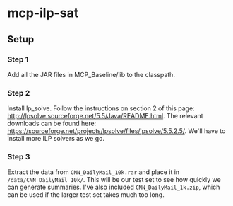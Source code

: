 # mcp-ilp-sat

## Setup

### Step 1
Add all the JAR files in MCP_Baseline/lib to the classpath.

### Step 2
Install lp_solve. Follow the instructions on section 2 of this page: http://lpsolve.sourceforge.net/5.5/Java/README.html. The relevant downloads can be found here: https://sourceforge.net/projects/lpsolve/files/lpsolve/5.5.2.5/. We'll have to install more ILP solvers as we go.

### Step 3
Extract the data from `CNN_DailyMail_10k.rar` and place it in `/data/CNN_DailyMail_10k/`. This will be our test set to see how quickly we can generate summaries. I've also included `CNN_DailyMail_1k.zip`, which can be used if the larger test set takes much too long.